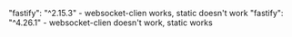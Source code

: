 "fastify": "^2.15.3" - websocket-clien works, static doesn't work
"fastify": "^4.26.1" - websocket-clien doesn't work, static works